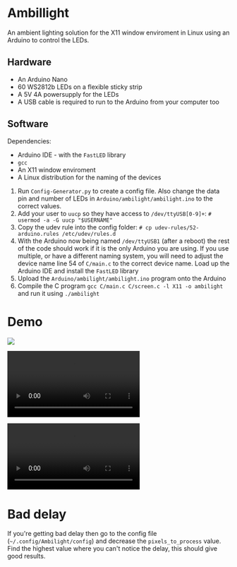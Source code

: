 # Ambillight
An ambient lighting solution for the X11 window enviroment in Linux using an Arduino to control the LEDs.

## Hardware
* An Arduino Nano
* 60 WS2812b LEDs on a flexible sticky strip
* A 5V 4A powersupply for the LEDs
* A USB cable is required to run to the Arduino from your computer too

## Software
Dependencies:
* Arduino IDE - with the `FastLED` library
* `gcc` 
* An X11 window enviroment
* A Linux distribution for the naming of the devices

1. Run `Config-Generator.py` to create a config file. Also change the data pin and number of LEDs in `Arduino/ambilight/ambilight.ino` to the correct values.
1. Add your user to `uucp` so they have access to `/dev/ttyUSB[0-9]+`: `# usermod -a -G uucp "$USERNAME"`
1. Copy the udev rule into the config folder: `# cp udev-rules/52-arduino.rules /etc/udev/rules.d`
1. With the Arduino now being named `/dev/ttyUSB1` (after a reboot) the rest of the code should work if it is the only Arduino you are using. If you use multiple, or have a different naming system, you will need to adjust the device name line 54 of `C/main.c` to the correct device name. Load up the Arduino IDE and install the `FastLED` library
1. Upload the `Arduino/ambilight/ambilight.ino` program onto the Arduino
1. Compile the C program `gcc C/main.c C/screen.c -l X11 -o ambilight` and run it using `./ambilight`

# Demo

![](https://github.com/josh26turner/ambilight/raw/master/Demo/Ambilight-1.jpg)

![](https://github.com/josh26turner/ambilight/raw/master/Demo/Ambilight-2.mp4)

![Rockstar Games, Inc](https://github.com/josh26turner/ambilight/raw/master/Demo/Ambilight-1.mp4 "GTA V splash screen")

# Bad delay  

If you're getting bad delay then go to the config file (`~/.config/Ambilight/config`) and decrease the `pixels_to_process` value. Find the highest value where you can't notice the delay, this should give good results.  
